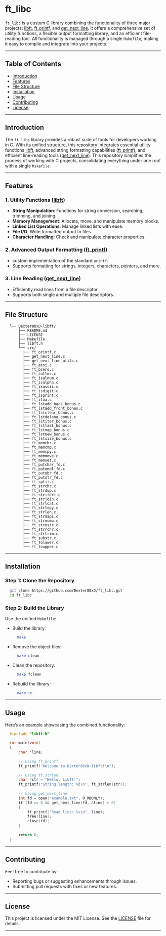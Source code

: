 # ft_libc

`ft_libc` is a custom C library combining the functionality of three major projects: [libft](https://github.com/Dexter88xD/libft), [ft_printf](https://github.com/Dexter88xD/ft_printf), and [get_next_line](https://github.com/Dexter88xD/get_next_line). It offers a comprehensive set of utility functions, a flexible output formatting library, and an efficient file-reading tool. All functionality is managed through a single `Makefile`, making it easy to compile and integrate into your projects.

---

## Table of Contents

- [Introduction](#introduction)
- [Features](#features)
- [File Structure](#file-structure)
- [Installation](#installation)
- [Usage](#usage)
- [Contributing](#contributing)
- [License](#license)

---

## Introduction

The `ft_libc` library provides a robust suite of tools for developers working in C. With its unified structure, this repository integrates essential utility functions [libft](https://github.com/Dexter88xD/libft), advanced string formatting capabilities ([ft_printf](https://github.com/Dexter88xD/ft_printf)), and efficient line-reading tools ([get_next_line](https://github.com/Dexter88xD/get_next_line)). This repository simplifies the process of working with C projects, consolidating everything under one roof with a single `Makefile`.

---

## Features

### **1. Utility Functions ([libft](https://github.com/Dexter88xD/libft))**
- **String Manipulation**: Functions for string conversion, searching, trimming, and joining.
- **Memory Management**: Allocate, move, and manipulate memory blocks.
- **Linked List Operations**: Manage linked lists with ease.
- **File I/O**: Write formatted output to files.
- **Character Handling**: Check and manipulate character properties.

### **2. Advanced Output Formatting ([ft_printf](https://github.com/Dexter88xD/ft_printf))**
- custom implementation of the standard `printf`.
- Supports formatting for strings, integers, characters, pointers, and more.

### **3. Line Reading ([get_next_line](https://github.com/Dexter88xD/get_next_line))**
- Efficiently read lines from a file descriptor.
- Supports both single and multiple file descriptors.

---

## File Structure

```
  └── Dexter88xD-libft/
      ├── README.md
      ├── LICENSE
      ├── Makefile
      ├── libft.h
      └── src/
        ├── ft_printf.c
        ├── get_next_line.c
        ├── get_next_line_utils.c
        ├── ft_atoi.c
        ├── ft_bzero.c
        ├── ft_calloc.c
        ├── ft_isalnum.c
        ├── ft_isalpha.c
        ├── ft_isascii.c
        ├── ft_isdigit.c
        ├── ft_isprint.c
        ├── ft_itoa.c
        ├── ft_lstadd_back_bonus.c
        ├── ft_lstadd_front_bonus.c
        ├── ft_lstclear_bonus.c
        ├── ft_lstdelone_bonus.c
        ├── ft_lstiter_bonus.c
        ├── ft_lstlast_bonus.c
        ├── ft_lstmap_bonus.c
        ├── ft_lstnew_bonus.c
        ├── ft_lstsize_bonus.c
        ├── ft_memchr.c
        ├── ft_memcmp.c
        ├── ft_memcpy.c
        ├── ft_memmove.c
        ├── ft_memset.c
        ├── ft_putchar_fd.c
        ├── ft_putendl_fd.c
        ├── ft_putnbr_fd.c
        ├── ft_putstr_fd.c
        ├── ft_split.c
        ├── ft_strchr.c
        ├── ft_strdup.c
        ├── ft_striteri.c
        ├── ft_strjoin.c
        ├── ft_strlcat.c
        ├── ft_strlcpy.c
        ├── ft_strlen.c
        ├── ft_strmapi.c
        ├── ft_strncmp.c
        ├── ft_strnstr.c
        ├── ft_strrchr.c
        ├── ft_strtrim.c
        ├── ft_substr.c
        ├── ft_tolower.c
        └── ft_toupper.c
```

---

## Installation

### **Step 1: Clone the Repository**
```bash
  git clone https://github.com/Dexter88xD/ft_libc.git
  cd ft_libc
```

### **Step 2: Build the Library**
Use the unified `Makefile`:
- Build the library:
  ```bash
    make
  ```
- Remove the object files:
  ```bash
    make clean
  ```
- Clean the repository:
  ```bash
    make fclean
  ```
- Rebuild the library:
  ```bash
    make re
  ```
---

## Usage

Here’s an example showcasing the combined functionality:

```c
  #include "libft.h"
  
  int main(void)
  {
      char *line;
      
      // Using ft_printf
      ft_printf("Welcome to Dexter88xD-libft!\n");
      
      // Using ft_strlen
      char *str = "Hello, Libft!";
      ft_printf("String length: %d\n", ft_strlen(str));
      
      // Using get_next_line
      int fd = open("example.txt", O_RDONLY);
      if (fd >= 0 && get_next_line(fd, &line) > 0)
      {
          ft_printf("Read line: %s\n", line);
          free(line);
          close(fd);
      }
      
      return 0;
  }
```

---

## Contributing

Feel free to contribute by:
- Reporting bugs or suggesting enhancements through issues.
- Submitting pull requests with fixes or new features.

---

## License

This project is licensed under the MIT License. See the [LICENSE](LICENSE) file for details.


---
